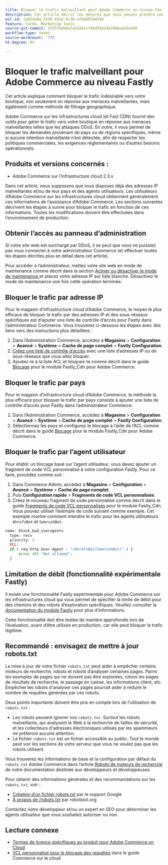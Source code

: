```yaml
---
title: Bloquer le trafic malveillant pour Adobe Commerce au niveau Fastly
description: Cet article décrit les mesures que vous pouvez prendre pour bloquer le trafic malveillant lorsque vous suspectez que votre Adobe Commerce sur le magasin d’infrastructure cloud subit une attaque DDoS.
exl-id: 1a834a0a-753b-432e-9c3b-ef8dd034d294
feature: Cache, Marketing Tools
source-git-commit: 2555fbdb8a7a53d41c746df6414a7b0bad2de5d9
workflow-type: tm+mt
source-wordcount: '775'
ht-degree: 0%

---
```


# Bloquer le trafic malveillant pour Adobe Commerce au niveau Fastly

Cet article explique comment bloquer le trafic indésirable vers votre boutique, non seulement en réponse aux menaces malveillantes, mais également comme méthode de filtrage géographique.

Adobe Commerce sur les infrastructures cloud (et Fast CDN) fournit des outils pour gérer le trafic vers votre boutique en réponse aux menaces malveillantes telles que les attaques DDoS. En outre, il vous permet de bloquer les demandes provenant de pays ou de régions spécifiques, même si aucune intention malveillante n’est détectée, afin de respecter les politiques commerciales, les exigences réglementaires ou d’autres besoins opérationnels.

## Produits et versions concernés :

* Adobe Commerce sur l’infrastructure cloud 2.3.x

Dans cet article, nous supposons que vous disposez déjà des adresses IP malveillantes et/ou de leur pays et des agents utilisateurs. Les utilisateurs d’Adobe Commerce sur les infrastructures cloud obtiennent généralement ces informations de l’assistance d’Adobe Commerce. Les sections suivantes décrivent les étapes à suivre pour bloquer le trafic en fonction de ces informations. Toutes les modifications doivent être effectuées dans l’environnement de production.

## Obtenir l’accès au panneau d’administration

Si votre site web est surchargé par DDoS, il se peut que vous ne puissiez pas vous connecter à votre administrateur Commerce (et effectuer toutes les étapes décrites plus en détail dans cet article).

Pour accéder à l’administrateur, mettez votre site web en mode de maintenance comme décrit dans la section [ Activer ou désactiver le mode de maintenance ](https://experienceleague.adobe.com/fr/docs/commerce-operations/installation-guide/tutorials/maintenance-mode) et placez votre adresse IP sur liste blanche. Désactivez le mode de maintenance une fois cette opération terminée.

## Bloquer le trafic par adresse IP

Pour le magasin d’infrastructure cloud d’Adobe Commerce, le moyen le plus efficace de bloquer le trafic par des adresses IP et des sous-réseaux spécifiques est d’ajouter une liste de contrôle d’accès pour Fastly dans l’administrateur Commerce. Vous trouverez ci-dessous les étapes avec des liens vers des instructions plus détaillées :

1. Dans l’Administration Commerce, accédez à **Magasins** > **Configuration** > **Avancé** > **Système** > **Cache de page complet** > **Fastly Configuration**.
1. [Créez une liste de contrôle d’accès](https://github.com/fastly/fastly-magento2/blob/master/Documentation/Guides/ACL.md) avec une liste d’adresses IP ou de sous-réseaux que vous allez bloquer.
1. Ajoutez-le à la liste ACL et bloquez-le comme décrit dans le guide [Blocage](https://github.com/fastly/fastly-magento2/blob/master/Documentation/Guides/BLOCKING.md) pour le module Fastly\_Cdn pour Adobe Commerce.

## Bloquer le trafic par pays

Pour le magasin d’infrastructure cloud d’Adobe Commerce, la méthode la plus efficace pour bloquer le trafic par pays consiste à ajouter une liste de contrôle d’accès pour Fastly dans l’administrateur Commerce.

1. Dans l’Administration Commerce, accédez à **Magasins** > **Configuration** > **Avancé** > **Système** > **Cache de page complet** > **Fastly Configuration**.
1. Sélectionnez les pays et configurez le blocage à l’aide de l’ACL comme décrit dans le guide [Blocage](https://github.com/fastly/fastly-magento2/blob/master/Documentation/Guides/BLOCKING.md) pour le module Fastly\_Cdn pour Adobe Commerce.

## Bloquer le trafic par l’agent utilisateur

Pour établir un blocage basé sur l’agent utilisateur, vous devez ajouter un fragment de code VCL personnalisé à votre configuration Fastly. Pour ce faire, procédez comme suit :

1. Dans Commerce Admin, accédez à **Magasins** > **Configuration** > **Avancé** > **Système** > **Cache de page complet**.
1. Puis **Configuration rapide** > **Fragments de code VCL personnalisés**.
1. Créez le nouveau fragment de code personnalisé comme décrit dans le guide [Fragments de code VCL personnalisés](https://github.com/fastly/fastly-magento2/blob/master/Documentation/Guides/CUSTOM-VCL-SNIPPETS.md) pour le module Fastly_Cdn. Vous pouvez utiliser l’exemple de code suivant comme exemple. Cet exemple montre comment interdire le trafic pour les agents utilisateurs `AhrefsBot` et `SemrushBot`.

```php
name: block_bad_useragents
  type: recv
  priority: 5
  VCL:
  if ( req.http.User-Agent ~ "(AhrefsBot|SemrushBot)" ) {
      error 405 "Not allowed";
  }
```

## Limitation de débit (fonctionnalité expérimentale Fastly)

Il existe une fonctionnalité Fastly expérimentale pour Adobe Commerce sur les infrastructures cloud qui vous permet de spécifier la limite de débit pour des chemins et des robots d’exploration spécifiques. Veuillez consulter la [documentation du module Fastly](https://github.com/fastly/fastly-magento2/blob/master/Documentation/Guides/RATE-LIMITING.md) pour plus d’informations.

Cette fonctionnalité doit être testée de manière approfondie lors de l’évaluation, avant d’être utilisée en production, car elle peut bloquer le trafic légitime.

## Recommandé : envisagez de mettre à jour robots.txt

La mise à jour de votre fichier `robots.txt` peut aider à empêcher certains moteurs de recherche, robots et robots d’analyser certaines pages. Parmi les exemples de pages qui ne doivent pas être explorées, citons les pages de résultats de recherche, le passage en caisse, les informations client, etc. Empêcher les robots d&#39;analyser ces pages pourrait aider à réduire le nombre de requêtes générées par ces robots.

Deux points importants doivent être pris en compte lors de l’utilisation de `robots.txt` :

* Les robots peuvent ignorer vos `robots.txt`. Surtout les robots malveillants, qui analysent le Web à la recherche de failles de sécurité, et les collecteurs d&#39;adresses électroniques utilisés par les spammeurs ne prêteront aucune attention.
* Le fichier `robots.txt` est un fichier accessible au public. Tout le monde peut voir les sections de votre serveur que vous ne voulez pas que les robots utilisent.

Vous trouverez les informations de base et la configuration par défaut du `robots.txt` Adobe Commerce dans l’article [Robots de moteurs de recherche](https://experienceleague.adobe.com/fr/docs/commerce-admin/marketing/seo/seo-overview#search-engine-robots) de notre documentation destinée aux développeurs et développeuses.

Pour obtenir des informations générales et des recommandations sur les `robots.txt`, voir :

* [Création d’un fichier robots.txt](https://developers.google.com/search/docs/advanced/robots/create-robots-txt) par le support Google
* [À propos de /robots.txt](https://www.robotstxt.org/robotstxt.html) par robotstxt.org

Contactez votre développeur et/ou un expert en SEO pour déterminer les agents utilisateur que vous souhaitez autoriser ou non.

## Lecture connexe

* [Termes de licence spécifiques au produit pour Adobe Commerce on Cloud](https://www.adobe.com/content/dam/cc/en/legal/terms/enterprise/pdfs/PSLT-AdobeCommerceCloud-WW-2023v1.pdf)
* [VCL personnalisé pour le blocage des requêtes](https://experienceleague.adobe.com/fr/docs/commerce-on-cloud/user-guide/cdn/custom-vcl-snippets/fastly-vcl-blocking) dans le guide Commerce sur le cloud

